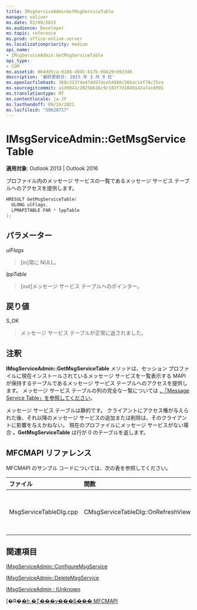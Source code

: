 ```yaml
---
title: IMsgServiceAdminGetMsgServiceTable
manager: soliver
ms.date: 03/09/2015
ms.audience: Developer
ms.topic: reference
ms.prod: office-online-server
ms.localizationpriority: medium
api_name:
- IMsgServiceAdmin.GetMsgServiceTable
api_type:
- COM
ms.assetid: 064dd5ca-0108-4045-b17b-0bb29cb93346
description: '最終更新日: 2015 年 3 月 9 日'
ms.openlocfilehash: 368c32374e47dd97dce54980c566ac14f78c75ce
ms.sourcegitcommit: a1d9041c20256616c9c183f7d1049142a7ac6991
ms.translationtype: MT
ms.contentlocale: ja-JP
ms.lasthandoff: 09/24/2021
ms.locfileid: "59620717"
---
```

# <a name="imsgserviceadmingetmsgservicetable"></a>IMsgServiceAdmin::GetMsgServiceTable

  
  
**適用対象**: Outlook 2013 | Outlook 2016 
  
プロファイル内のメッセージ サービスの一覧であるメッセージ サービス テーブルへのアクセスを提供します。
  
```cpp
HRESULT GetMsgServiceTable(
  ULONG ulFlags,
  LPMAPITABLE FAR * lppTable
);
```

## <a name="parameters"></a>パラメーター

 _ulFlags_
  
> [in]常に NULL。
    
 _lppTable_
  
> [out]メッセージ サービス テーブルへのポインター。
    
## <a name="return-value"></a>戻り値

S_OK 
  
> メッセージ サービス テーブルが正常に返されました。
    
## <a name="remarks"></a>注釈

**IMsgServiceAdmin::GetMsgServiceTable** メソッドは、セッション プロファイルに現在インストールされているメッセージ サービスを一覧表示する MAPI が保持するテーブルであるメッセージ サービス テーブルへのアクセスを提供します。 メッセージ サービス テーブルの列の完全な一覧については [、「Message Service Table」を参照してください](message-service-tables.md)。
  
メッセージ サービス テーブルは静的です。 クライアントにアクセス権が与えられた後、それ以降のメッセージ サービスの追加または削除は、そのクライアントに影響を与えかねない。 現在のプロファイルにメッセージ サービスがない場合 **、GetMsgServiceTable** は行が 0 のテーブルを返します。 
  
## <a name="mfcmapi-reference"></a>MFCMAPI リファレンス

MFCMAPI のサンプル コードについては、次の表を参照してください。
  
|**ファイル**|**関数**|**コメント**|
|:-----|:-----|:-----|
|MsgServiceTableDlg.cpp  <br/> |CMsgServiceTableDlg::OnRefreshView  <br/> |MFCMAPI は **、IMsgServiceAdmin::GetMsgServiceTable** メソッドを使用して、ビューでレンダリングするプロファイル内のサービス テーブルを読み込む。  <br/> |
   
## <a name="see-also"></a>関連項目



[IMsgServiceAdmin::ConfigureMsgService](imsgserviceadmin-configuremsgservice.md)
  
[IMsgServiceAdmin::DeleteMsgService](imsgserviceadmin-deletemsgservice.md)
  
[IMsgServiceAdmin : IUnknown](imsgserviceadminiunknown.md)


[�R�[�h �T���v���Ƃ��� MFCMAPI](mfcmapi-as-a-code-sample.md)

